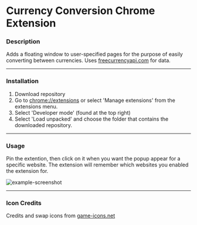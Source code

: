 # Currency Conversion Chrome Extension

### Description

Adds a floating window to user-specified pages for the purpose of easily converting between currencies. Uses [freecurrencyapi.com](https://freecurrencyapi.com/) for data.

---

### Installation

1. Download repository
2. Go to [chrome://extensions](chrome://extensions) or select 'Manage extensions' from the extensions menu.
3. Select 'Developer mode' (found at the top right)
4. Select 'Load unpacked' and choose the folder that contains the downloaded repository.

---

### Usage

Pin the extention, then click on it when you want the popup appear for a specific website. The extension will remember which websites you enabled the extension for.

![example-screenshot](https://github.com/tristan-harris/CurrencyConversionExtension/assets/53396419/a4c6fe35-f02a-4930-b491-f31e34a64e01)

---

### Icon Credits

Credits and swap icons from [game-icons.net](https://game-icons.net/)
